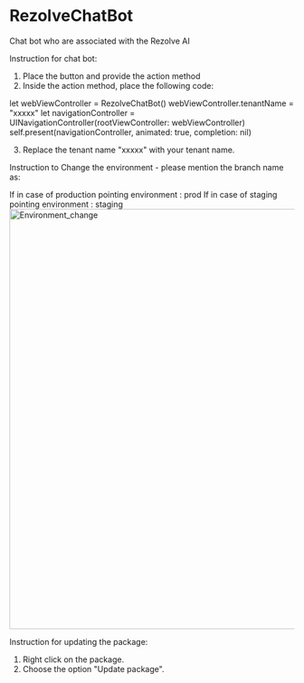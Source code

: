 # RezolveChatBot
Chat bot  who are associated with the Rezolve AI 


Instruction for chat bot:
1. Place the button and provide the action method
2. Inside the action method, place the following code:

let webViewController = RezolveChatBot()
        webViewController.tenantName = "xxxxx"
        let navigationController = UINavigationController(rootViewController: webViewController)
        self.present(navigationController, animated: true, completion: nil)

3. Replace the tenant name "xxxxx" with your tenant name.

Instruction to Change the environment - please mention the branch name as:

If in case of production pointing environment : prod
If in case of staging pointing environment : staging
<img width="741" alt="Environment_change" src="https://github.com/a-science/RezolveChatBot/assets/1118654/4abdb80f-7cd1-462a-a003-297391899e04">


Instruction for updating the package:
1. Right click on the package.
2. Choose the option "Update package".

